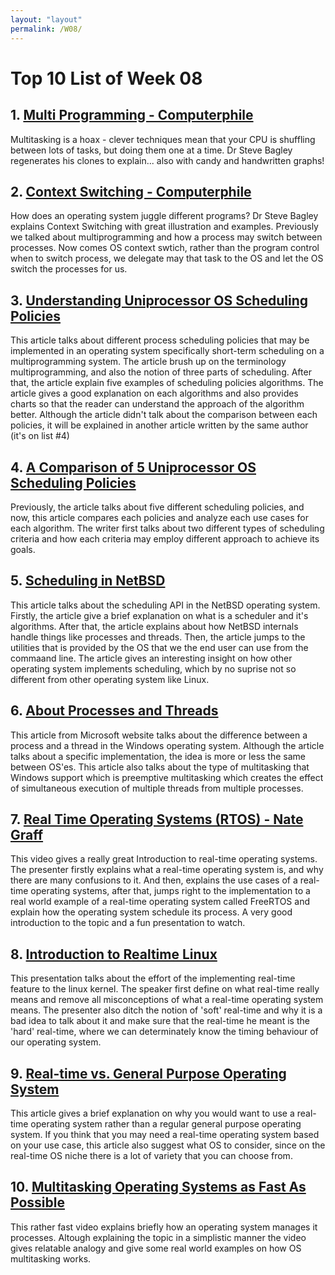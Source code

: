 ```yaml
---
layout: "layout"
permalink: /W08/
---
```


# Top 10 List of Week 08

## 1. [Multi Programming - Computerphile](https://www.youtube.com/watch?v=MB0yDMQj1lU)
Multitasking is a hoax - clever techniques mean that your CPU is shuffling between lots of tasks, but doing them one at a time. Dr Steve Bagley regenerates his clones to explain... also with candy and handwritten graphs!

## 2. [Context Switching - Computerphile](https://www.youtube.com/watch?v=DKmBRl8j3Ak)
How does an operating system juggle different programs? Dr Steve Bagley explains Context Switching with great illustration and examples. Previously we talked about multiprogramming and how a process may switch between processes. Now comes OS context swtich, rather than the program control when to switch process, we delegate may that task to the OS and let the OS switch the processes for us.

## 3. [Understanding Uniprocessor OS Scheduling Policies](https://spin.atomicobject.com/2015/02/26/uniprocessor-scheduling-policies/)
This article talks about different process scheduling policies that may be implemented in an operating system specifically short-term scheduling on a multiprogramming system. The article brush up on the terminology multiprogramming, and also the notion of three parts of scheduling. After that, the article explain five examples of scheduling policies algorithms. The article gives a good explanation on each algorithms and also provides charts so that the reader can understand the approach of the algorithm better. Although the article didn't talk about the comparison between each policies, it will be explained in another article written by the same author (it's on list #4)

## 4. [A Comparison of 5 Uniprocessor OS Scheduling Policies](https://spin.atomicobject.com/2015/04/27/uniprocessor-scheduling-policy-comparison/)
Previously, the article talks about five different scheduling policies, and now, this article compares each policies and analyze each use cases for each algorithm. The writer first talks about two different types of scheduling criteria and how each criteria may employ different approach to achieve its goals.

## 5. [Scheduling in NetBSD](https://manikishan.wordpress.com/2020/05/10/scheduling-in-netbsd-part-1/)
This article talks about the scheduling API in the NetBSD operating system. Firstly, the article give a brief explanation on what is a scheduler and it's algorithms. After that, the article explains about how NetBSD internals handle things like processes and threads. Then, the article jumps to the utilities that is provided by the OS that we the end user can use from the commaand line. The article gives an interesting insight on how other operating system implements scheduling, which by no suprise not so different from other operating system like Linux.

## 6. [About Processes and Threads](https://docs.microsoft.com/en-gb/windows/win32/procthread/about-processes-and-threads)
This article from Microsoft website talks about the difference between a process and a thread in the Windows operating system. Although the article talks about a specific implementation, the idea is more or less the same between OS'es. This article also talks about the type of multitasking that Windows support which is preemptive multitasking which creates the effect of simultaneous execution of multiple threads from multiple processes.

## 7. [Real Time Operating Systems (RTOS) - Nate Graff](https://www.youtube.com/watch?v=jSvv_ELkSMM)
This video gives a really great Introduction to real-time operating systems. The presenter firstly explains what a real-time operating system is, and why there are many confusions to it. And then, explains the use cases of a real-time operating systems, after that, jumps right to the implementation to a real world example of a real-time operating system called FreeRTOS and explain how the operating system schedule its process. A very good introduction to the topic and a fun presentation to watch.

## 8. [Introduction to Realtime Linux](https://www.youtube.com/watch?v=BKkX9WASfpI)
This presentation talks about the effort of the implementing real-time feature to the linux kernel. The speaker first define on what real-time really means and remove all misconceptions of what a real-time operating system means. The presenter also ditch the notion of 'soft' real-time and why it is a bad idea to talk about it and make sure that the real-time he meant is the 'hard' real-time, where we can determinately know the timing behaviour of our operating system.

## 9. [Real-time vs. General Purpose Operating System](https://www.microcontrollertips.com/real-time-standard-how-to-choose-rtos/)
This article gives a brief explanation on why you would want to use a real-time operating system rather than a regular general purpose operating system. If you think that you may need a real-time operating system based on your use case, this article also suggest what OS to consider, since on the real-time OS niche there is a lot of variety that you can choose from.

## 10. [Multitasking Operating Systems as Fast As Possible](https://www.youtube.com/watch?v=mINZ-YFO88c)
This rather fast video explains briefly how an operating system manages it processes. Altough explaining the topic in a simplistic manner the video gives relatable analogy and give some real world examples on how OS multitasking works.

